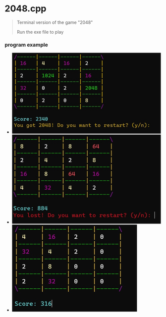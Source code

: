 # 2048.cpp
>Terminal version of the game "2048"
>
>Run the exe file to play

<h3>program example</h3>

<div>
  <ul>
    <li width = "200px" ><img src="images/gameplay.jpg"></li>
    <li list-style-type: none;><img src="images/won.jpg"></li>
    <li list-style-type: none;><img src="images/lost.jpg"></li>
  </ul>
</div>
